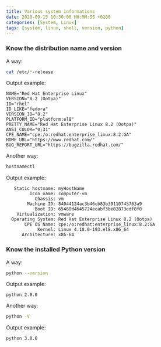 ```yaml
---
title: Various system informations
date: 2020-09-15 10:30:00 HH:MM:SS +0200
categories: [System, Linux]
tags: [system, linux, shell, version, python]
---
```


### Know the distribution name and version

A way:

```bash
cat /etc/*-release
```

Output example:

```text
NAME="Red Hat Enterprise Linux"
VERSION="8.2 (Ootpa)"
ID="rhel"
ID_LIKE="fedora"
VERSION_ID="8.2"
PLATFORM_ID="platform:el8"
PRETTY_NAME="Red Hat Enterprise Linux 8.2 (Ootpa)"
ANSI_COLOR="0;31"
CPE_NAME="cpe:/o:redhat:enterprise_linux:8.2:GA"
HOME_URL="https://www.redhat.com/"
BUG_REPORT_URL="https://bugzilla.redhat.com/"
```

Another way:

```bash
hostnamectl
```

Output example:

```text
   Static hostname: myHostName
         Icon name: computer-vm
           Chassis: vm
        Machine ID: 84044124ac3b46cb83b39110745763a9
           Boot ID: 65460d4645724ecabf3be02873edf0f0
    Virtualization: vmware
  Operating System: Red Hat Enterprise Linux 8.2 (Ootpa)
       CPE OS Name: cpe:/o:redhat:enterprise_linux:8.2:GA
            Kernel: Linux 4.18.0-193.el8.x86_64
      Architecture: x86-64
```

### Know the installed Python version

A way:

```bash
python --version
```

Output example:

```text
python 2.0.0
```

Another way:

```bash
python -V
```

Output example:

```text
python 3.0.0
```
